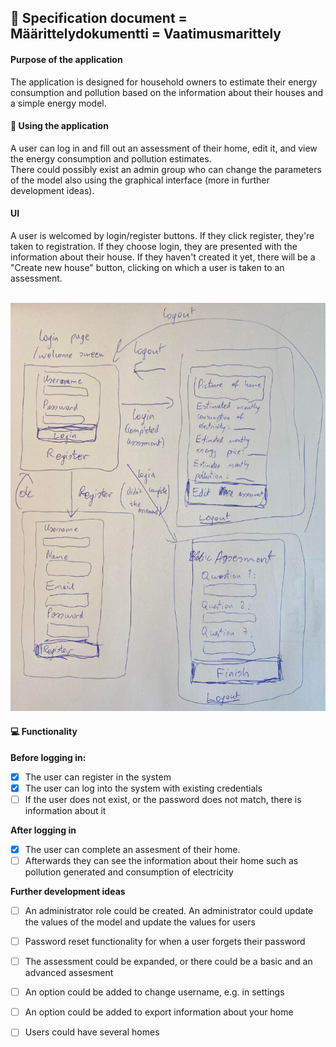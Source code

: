 ## 📎 Specification document = Määrittelydokumentti = Vaatimusmarittely<br />
#### Purpose of the application<br />
The application is designed for household owners to estimate their energy consumption and pollution based on the information about their houses and a simple energy model.<br />
#### 👥 Using the application<br />
A user can log in and fill out an assessment of their home, edit it, and view the energy consumption and pollution estimates. <br />
There could possibly exist an admin group who can change the parameters of the model also using the graphical interface (more in further development ideas). <br />

#### UI<br />
A user is welcomed by login/register buttons. If they click register, they're taken to registration. If they choose login, they are presented with the information about their house. If they haven't created it yet, there will be a "Create new house" button, clicking on which a user is taken to an assessment.<br /><br />

![UI](/documentation/ui.png)

#### 💻 Functionality<br />
**Before logging in:**<br />
- [x] The user can register in the system<br />
- [x] The user can log into the system with existing credentials<br />
- [ ] If the user does not exist, or the password does not match, there is information about it<br />

**After logging in**<br />
- [x] The user can complete an assesment of their home.<br />
- [ ] Afterwards they can see the information about their home such as pollution generated and consumption of electricity <br />

**Further development ideas**<br />
- [ ] An administrator role could be created. An administrator could update the values of the model and update the values for users<br />
- [ ] Password reset functionality for when a user forgets their password<br />
- [ ] The assessment could be expanded, or there could be a basic and an advanced assesment<br />
- [ ] An option could be added to change username, e.g. in settings<br />
- [ ] An option could be added to export information about your home<br />
- [ ] Users could have several homes <br />


